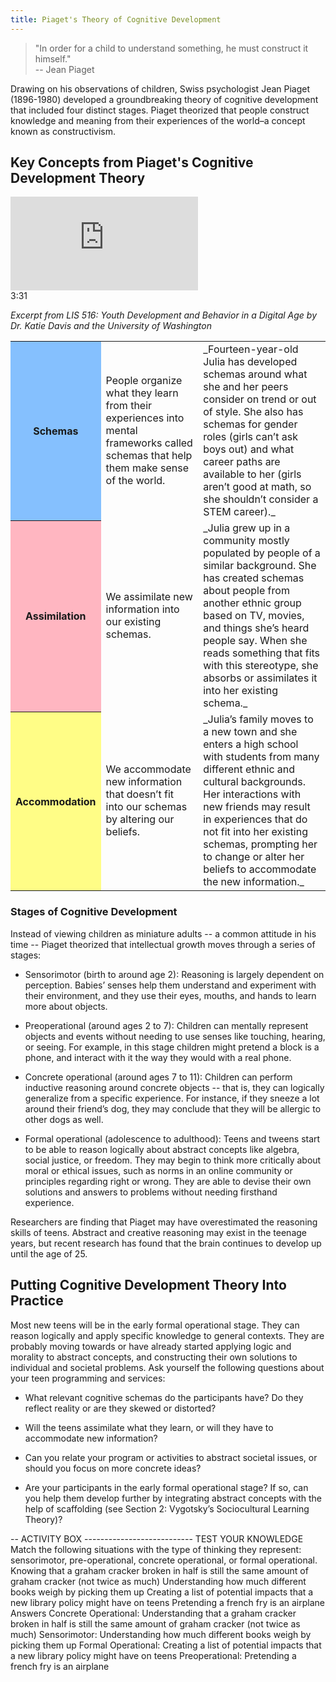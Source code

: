 ```yaml
---
title: Piaget's Theory of Cognitive Development
---
```


> "In order for a child to understand something, he must construct it himself."<br/>
-- Jean Piaget

Drawing on his observations of children, Swiss psychologist Jean Piaget (1896-1980) developed a groundbreaking theory of cognitive development that included four distinct stages. Piaget theorized that people construct knowledge and meaning from their experiences of the world–a concept known as constructivism.

## Key Concepts from Piaget's Cognitive Development Theory


<iframe src="https://www.youtube.com/embed/Tgu0eYwm4I8" frameborder="0" allow="autoplay; encrypted-media" allowfullscreen></iframe>
<div class="videotime" style="float:none;">3:31</div>

*Excerpt from LIS 516: Youth Development and Behavior in a Digital Age by Dr. Katie Davis and the University of Washington*


<table class="updatedcolor">
	<tr><th bgcolor="#85c0fe">Schemas</th><td>People organize what they learn from their experiences into mental frameworks called schemas that help them make sense of the world.</td><td>_Fourteen-year-old Julia has developed schemas around what she and her peers consider on trend or out of style. She also has schemas for gender roles (girls can’t ask boys out) and what career paths are available to her (girls aren’t good at math, so she shouldn’t consider a STEM career)._
</td></tr>
	<tr><th bgcolor="lightpink">Assimilation</th><td>We assimilate new information into our existing schemas.</td><td>_Julia grew up in a community mostly populated by people of a similar background. She has created schemas about people from another ethnic group based on TV, movies, and things she’s heard people say. When she reads something that fits with this stereotype, she absorbs or assimilates it into her existing schema._</td></tr>
	<tr><th bgcolor="#fffd86">Accommodation</th><td>We accommodate new information that doesn’t fit into our schemas by altering our beliefs.</td><td>_Julia’s family moves to a new town and she enters a high school with students from many different ethnic and cultural backgrounds. Her interactions with new friends may result in experiences that do not fit into her existing schemas, prompting her to change or alter her beliefs to accommodate the new information._</td></tr>
</table>


### Stages of Cognitive Development

Instead of viewing children as miniature adults -- a common attitude in his time -- Piaget theorized that intellectual growth moves through a series of stages:

* Sensorimotor (birth to around age 2): Reasoning is largely dependent on perception. Babies’ senses help them understand and experiment with their environment, and they use their eyes, mouths, and hands to learn more about objects.

* Preoperational (around ages 2 to 7): Children can mentally represent objects and events without needing to use senses like touching, hearing, or seeing. For example, in this stage children might pretend a block is a phone, and interact with it the way they would with a real phone.

* Concrete operational (around ages 7 to 11): Children can perform inductive reasoning around concrete objects -- that is, they can logically generalize from a specific experience. For instance, if they sneeze a lot around their friend’s dog, they may conclude that they will be allergic to other dogs as well.

* Formal operational (adolescence to adulthood): Teens and tweens start to be able to reason logically about abstract concepts like algebra, social justice, or freedom. They may begin to think more critically about moral or ethical issues, such as norms in an online community or principles regarding right or wrong. They are able to devise their own solutions and answers to problems without needing firsthand experience.

Researchers are finding that Piaget may have overestimated the reasoning skills of teens. Abstract and creative reasoning may exist in the teenage years, but recent research has found that the brain continues to develop up until the age of 25.

## Putting Cognitive Development Theory Into Practice

Most new teens will be in the early formal operational stage. They can reason logically and apply specific knowledge to general contexts. They are probably moving towards or have already started applying logic and morality to abstract concepts, and constructing their own solutions to individual and societal problems. Ask yourself the following questions about your teen programming and services:

* What relevant cognitive schemas do the participants have? Do they reflect reality or are they skewed or distorted?

* Will the teens assimilate what they learn, or will they have to accommodate new information?

* Can you relate your program or activities to abstract societal issues, or should you focus on more concrete ideas?

* Are your participants in the early formal operational stage? If so, can you help them develop further by integrating abstract concepts with the help of scaffolding (see Section 2: Vygotsky’s Sociocultural Learning Theory)?

-- ACTIVITY BOX ---------------------------
TEST YOUR KNOWLEDGE
Match the following situations with the type of thinking they represent: sensorimotor, pre-operational, concrete operational, or formal operational.
Knowing that a graham cracker broken in half is still the same amount of graham cracker (not twice as much)
Understanding how much different books weigh by picking them up
Creating a list of potential impacts that a new library policy might have on teens
Pretending a french fry is an airplane
Answers
Concrete Operational: Understanding that a graham cracker broken in half is still the same amount of graham cracker (not twice as much)
Sensorimotor: Understanding how much different books weigh by picking them up
Formal Operational: Creating a list of potential impacts that a new library policy might have on teens
Preoperational: Pretending a french fry is an airplane
